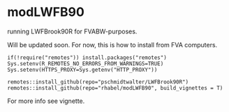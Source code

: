# modLWFB90
running LWFBrook90R for FVABW-purposes. 

Will be updated soon. For now, this is how to install from FVA computers.

```{r}
if(!require("remotes")) install.packages("remotes") 
Sys.setenv(R_REMOTES_NO_ERRORS_FROM_WARNINGS=TRUE)
Sys.setenv(HTTPS_PROXY=Sys.getenv("HTTP_PROXY")) 

remotes::install_github(repo="pschmidtwalter/LWFBrook90R") 
remotes::install_github(repo="rhabel/modLWFB90", build_vignettes = T)
```

For more info see vignette.
